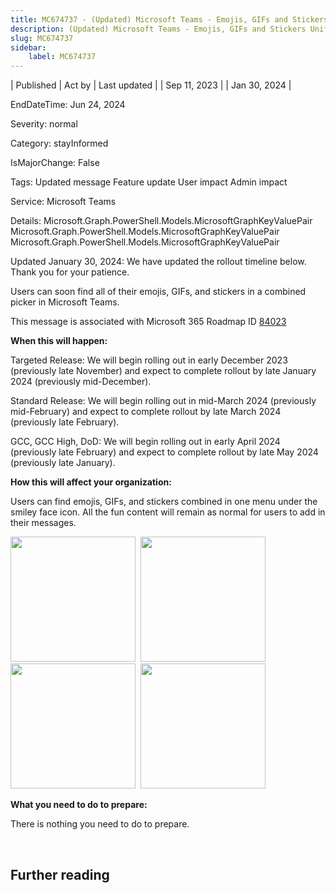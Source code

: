 ```yaml
---
title: MC674737 - (Updated) Microsoft Teams - Emojis, GIFs and Stickers Unified in One Picker
description: (Updated) Microsoft Teams - Emojis, GIFs and Stickers Unified in One Picker
slug: MC674737
sidebar:
    label: MC674737
---
```


| Published | Act by | Last updated |
| Sep 11, 2023 |  | Jan 30, 2024 |

EndDateTime: Jun 24, 2024

Severity: normal

Category: stayInformed

IsMajorChange: False

Tags: Updated message Feature update User impact Admin impact

Service: Microsoft Teams

Details: Microsoft.Graph.PowerShell.Models.MicrosoftGraphKeyValuePair Microsoft.Graph.PowerShell.Models.MicrosoftGraphKeyValuePair Microsoft.Graph.PowerShell.Models.MicrosoftGraphKeyValuePair

<p>Updated January 30, 2024: We have updated the rollout timeline below. Thank you for your patience.</p><p>Users can soon find all of their emojis, GIFs, and stickers in a combined picker in Microsoft Teams.<br></p><p>This message is associated with Microsoft 365 Roadmap ID <a href="https://www.microsoft.com/microsoft-365/roadmap?filters=&amp;searchterms=84023" target="_blank">84023</a><br></p><p><b>When this will happen:</b><br></p><p>Targeted Release: We will begin rolling out in early December 2023 (previously late November) and expect to complete rollout by late January 2024 (previously mid-December).
</p><p>Standard Release: We will begin rolling out in mid-March 2024 (previously mid-February) and expect to complete rollout by late March 2024 (previously late February).
</p><p>GCC, GCC High, DoD: We will begin rolling out in early April 2024 (previously late February) and expect to complete rollout by late May 2024 (previously late January).<br></p><p><b>How this will affect your organization:</b><br></p><p>Users can find emojis, GIFs, and stickers combined in one menu under the smiley face icon. All the fun content will remain as normal for users to add in their messages.</p><p><img src="https://img-prod-cms-rt-microsoft-com.akamaized.net/cms/api/am/imageFileData/RW1aD03?ver=8ef0" style="width: 200px;">&nbsp;&nbsp;<img src="https://img-prod-cms-rt-microsoft-com.akamaized.net/cms/api/am/imageFileData/RW1aIb4?ver=dc38" style="width: 200px;">&nbsp; &nbsp;<img src="https://img-prod-cms-rt-microsoft-com.akamaized.net/cms/api/am/imageFileData/RW1aAuB?ver=3eb0" style="width: 200px;">&nbsp;&nbsp;<img src="https://img-prod-cms-rt-microsoft-com.akamaized.net/cms/api/am/imageFileData/RW1aFyu?ver=7240" style="width: 200px;"><br></p><p><b>What you need to do to prepare:</b></p><p>There is nothing you need to do to prepare.</p><p><br></p>

## Further reading
